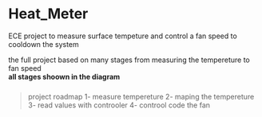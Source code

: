 # Heat_Meter
ECE project to measure surface tempeture and control a fan speed to cooldown the system

the full project based on many stages from measuring the tempereture to fan speed <br>
**all stages shoown in the diagram**

###
> project roadmap 
1- measure tempereture 
2- maping the tempereture 
3- read values with controoler 
4- controol code the fan


